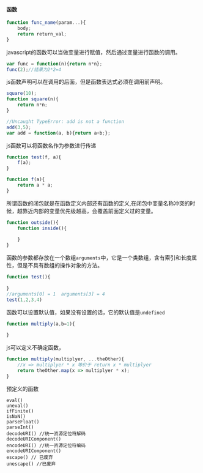 #### 函数

```javascript
function func_name(param...){
	body;
    return return_val;
}
```

javascript的函数可以当做变量进行赋值，然后通过变量进行函数的调用。

```javascript
var func = function(n){return n*n};
func(2);//结果为2*2=4
```

js函数声明可以在调用的后面，但是函数表达式必须在调用前声明。

```javascript
square(10);
function square(n){
    return n*n;
}

//Uncaught TypeError: add is not a function
add(3,5);
var add = function(a, b){return a+b;};
```

js函数可以将函数名作为参数进行传递

```javascript
function test(f, a){
    f(a);
}

function f(a){
    return a * a;
}
```

所谓函数的闭包就是在函数定义内部还有函数的定义,在闭包中变量名称冲突的时候，越靠近内部的变量优先级越高，会覆盖前面定义过的变量。

```javascript
function outside(){
    function inside(){
        
    }
}
```

函数的参数都存放在一个数组`arguments`中，它是一个类数组，含有索引和长度属性，但是不具有数组的操作对象的方法。

```javascript
function test(){
    
}
//arguments[0] = 1  arguments[3] = 4
test(1,2,3,4)

```

函数可以设置默认值，如果没有设置的话，它的默认值是`undefined`

```javascript
function multiply(a,b=1){
    
}
```

js可以定义不确定函数，

```javascript
function multiply(multiplyer, ...theOther){
    //x => multiplyer * x 等价于 return x * multiplyer
    return theOther.map(x => multiplyer * x);
}
```

预定义的函数

```
eval()
uneval()
ifFinite()
isNaN()
parseFloat()
parseInt()
decodeURI()	//统一资源定位符解码
decodeURIComponent()
encodeURI()	//统一资源定位符编码
encodeURIComponent()
escape() // 已废弃
unescape() //已废弃
```

